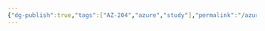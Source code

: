 ```yaml
---
{"dg-publish":true,"tags":["AZ-204","azure","study"],"permalink":"/azure/azure-az-204-lab-01/","dgPassFrontmatter":true}
---
```


